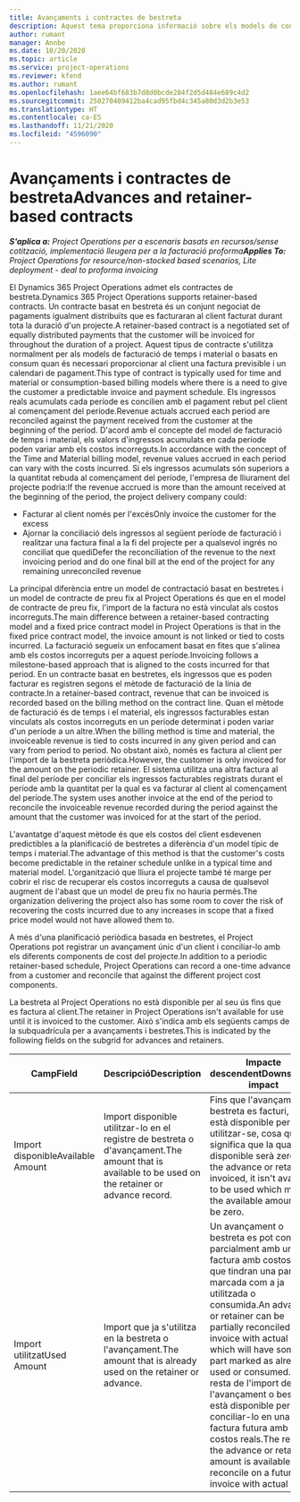 ```yaml
---
title: Avançaments i contractes de bestreta
description: Aquest tema proporciona informació sobre els models de contractació basats en bestretes i els avançaments al Project Operations.
author: rumant
manager: Annbe
ms.date: 10/20/2020
ms.topic: article
ms.service: project-operations
ms.reviewer: kfend
ms.author: rumant
ms.openlocfilehash: 1aee64bf683b7d8d0bcde284f2d5d484e689c4d2
ms.sourcegitcommit: 250270409412ba4cad95fbd4c345a80d3d2b3e53
ms.translationtype: HT
ms.contentlocale: ca-ES
ms.lasthandoff: 11/21/2020
ms.locfileid: "4596090"
---
```

# <a name="advances-and-retainer-based-contracts"></a><span data-ttu-id="3c15c-103">Avançaments i contractes de bestreta</span><span class="sxs-lookup"><span data-stu-id="3c15c-103">Advances and retainer-based contracts</span></span>


<span data-ttu-id="3c15c-104">_**S'aplica a:** Project Operations per a escenaris basats en recursos/sense cotització, implementació lleugera per a la facturació proforma_</span><span class="sxs-lookup"><span data-stu-id="3c15c-104">_**Applies To:** Project Operations for resource/non-stocked based scenarios, Lite deployment - deal to proforma invoicing_</span></span>

<span data-ttu-id="3c15c-105">El Dynamics 365 Project Operations admet els contractes de bestreta.</span><span class="sxs-lookup"><span data-stu-id="3c15c-105">Dynamics 365 Project Operations supports retainer-based contracts.</span></span> <span data-ttu-id="3c15c-106">Un contracte basat en bestreta és un conjunt negociat de pagaments igualment distribuïts que es facturaran al client facturat durant tota la duració d'un projecte.</span><span class="sxs-lookup"><span data-stu-id="3c15c-106">A retainer-based contract is a negotiated set of equally distributed payments that the customer will be invoiced for throughout the duration of a project.</span></span> <span data-ttu-id="3c15c-107">Aquest tipus de contracte s'utilitza normalment per als models de facturació de temps i material o basats en consum quan és necessari proporcionar al client una factura previsible i un calendari de pagament.</span><span class="sxs-lookup"><span data-stu-id="3c15c-107">This type of contract is typically used for time and material or consumption-based billing models where there is a need to give the customer a predictable invoice and payment schedule.</span></span> <span data-ttu-id="3c15c-108">Els ingressos reals acumulats cada període es concilien amb el pagament rebut pel client al començament del període.</span><span class="sxs-lookup"><span data-stu-id="3c15c-108">Revenue actuals accrued each period are reconciled against the payment received from the customer at the beginning of the period.</span></span> <span data-ttu-id="3c15c-109">D'acord amb el concepte del model de facturació de temps i material, els valors d'ingressos acumulats en cada període poden variar amb els costos incorreguts.</span><span class="sxs-lookup"><span data-stu-id="3c15c-109">In accordance with the concept of the Time and Material billing model, revenue values accrued in each period can vary with the costs incurred.</span></span> <span data-ttu-id="3c15c-110">Si els ingressos acumulats són superiors a la quantitat rebuda al començament del període, l'empresa de lliurament del projecte podria:</span><span class="sxs-lookup"><span data-stu-id="3c15c-110">If the revenue accrued is more than the amount received at the beginning of the period, the project delivery company could:</span></span>

- <span data-ttu-id="3c15c-111">Facturar al client només per l'excés</span><span class="sxs-lookup"><span data-stu-id="3c15c-111">Only invoice the customer for the excess</span></span> 
- <span data-ttu-id="3c15c-112">Ajornar la conciliació dels ingressos al següent període de facturació i realitzar una factura final a la fi del projecte per a qualsevol ingrés no conciliat que quedi</span><span class="sxs-lookup"><span data-stu-id="3c15c-112">Defer the reconciliation of the revenue to the next invoicing period and do one final bill at the end of the project for any remaining unreconciled revenue</span></span>

<span data-ttu-id="3c15c-113">La principal diferència entre un model de contractació basat en bestretes i un model de contracte de preu fix al Project Operations és que en el model de contracte de preu fix, l'import de la factura no està vinculat als costos incorreguts.</span><span class="sxs-lookup"><span data-stu-id="3c15c-113">The main difference between a retainer-based contracting model and a fixed price contract model in Project Operations is that in the fixed price contract model, the invoice amount is not linked or tied to costs incurred.</span></span> <span data-ttu-id="3c15c-114">La facturació segueix un enfocament basat en fites que s'alinea amb els costos incorreguts per a aquest període.</span><span class="sxs-lookup"><span data-stu-id="3c15c-114">Invoicing follows a milestone-based approach that is aligned to the costs incurred for that period.</span></span> <span data-ttu-id="3c15c-115">En un contracte basat en bestretes, els ingressos que es poden facturar es registren segons el mètode de facturació de la línia de contracte.</span><span class="sxs-lookup"><span data-stu-id="3c15c-115">In a retainer-based contract, revenue that can be invoiced is recorded based on the billing method on the contract line.</span></span> <span data-ttu-id="3c15c-116">Quan el mètode de facturació és de temps i el material, els ingressos facturables estan vinculats als costos incorreguts en un període determinat i poden variar d'un període a un altre.</span><span class="sxs-lookup"><span data-stu-id="3c15c-116">When the billing method is time and material, the invoiceable revenue is tied to costs incurred in any given period and can vary from period to period.</span></span> <span data-ttu-id="3c15c-117">No obstant això, només es factura al client per l'import de la bestreta periòdica.</span><span class="sxs-lookup"><span data-stu-id="3c15c-117">However, the customer is only invoiced for the amount on the periodic retainer.</span></span> <span data-ttu-id="3c15c-118">El sistema utilitza una altra factura al final del període per conciliar els ingressos facturables registrats durant el període amb la quantitat per la qual es va facturar al client al començament del període.</span><span class="sxs-lookup"><span data-stu-id="3c15c-118">The system uses another invoice at the end of the period to reconcile the invoiceable revenue recorded during the period against the amount that the customer was invoiced for at the start of the period.</span></span>

<span data-ttu-id="3c15c-119">L'avantatge d'aquest mètode és que els costos del client esdevenen predictibles a la planificació de bestretes a diferència d'un model típic de temps i material.</span><span class="sxs-lookup"><span data-stu-id="3c15c-119">The advantage of this method is that the customer's costs become predictable in the retainer schedule unlike in a typical time and material model.</span></span> <span data-ttu-id="3c15c-120">L'organització que lliura el projecte també té marge per cobrir el risc de recuperar els costos incorreguts a causa de qualsevol augment de l'abast que un model de preu fix no hauria permès.</span><span class="sxs-lookup"><span data-stu-id="3c15c-120">The organization delivering the project also has some room to cover the risk of recovering the costs incurred due to any increases in scope that a fixed price model would not have allowed them to.</span></span>

<span data-ttu-id="3c15c-121">A més d'una planificació periòdica basada en bestretes, el Project Operations pot registrar un avançament únic d'un client i conciliar-lo amb els diferents components de cost del projecte.</span><span class="sxs-lookup"><span data-stu-id="3c15c-121">In addition to a periodic retainer-based schedule, Project Operations can record a one-time advance from a customer and reconcile that against the different project cost components.</span></span>

<span data-ttu-id="3c15c-122">La bestreta al Project Operations no està disponible per al seu ús fins que es factura al client.</span><span class="sxs-lookup"><span data-stu-id="3c15c-122">The retainer in Project Operations isn't available for use until it is invoiced to the customer.</span></span> <span data-ttu-id="3c15c-123">Això s'indica amb els següents camps de la subquadrícula per a avançaments i bestretes.</span><span class="sxs-lookup"><span data-stu-id="3c15c-123">This is indicated by the following fields on the subgrid for advances and retainers.</span></span>

| <span data-ttu-id="3c15c-124">Camp</span><span class="sxs-lookup"><span data-stu-id="3c15c-124">Field</span></span> | <span data-ttu-id="3c15c-125">Descripció</span><span class="sxs-lookup"><span data-stu-id="3c15c-125">Description</span></span> | <span data-ttu-id="3c15c-126">Impacte descendent</span><span class="sxs-lookup"><span data-stu-id="3c15c-126">Downstream impact</span></span> |
| --- | --- | --- |
| <span data-ttu-id="3c15c-127">Import disponible</span><span class="sxs-lookup"><span data-stu-id="3c15c-127">Available Amount</span></span> | <span data-ttu-id="3c15c-128">Import disponible utilitzar-lo en el registre de bestreta o d'avançament.</span><span class="sxs-lookup"><span data-stu-id="3c15c-128">The amount that is available to be used on the retainer or advance record.</span></span> | <span data-ttu-id="3c15c-129">Fins que l'avançament o bestreta es facturi, no està disponible per utilitzar-se, cosa que significa que la quantitat disponible serà zero.</span><span class="sxs-lookup"><span data-stu-id="3c15c-129">Until the advance or retainer is invoiced, it isn't available to be used which means the available amount will be zero.</span></span> |
| <span data-ttu-id="3c15c-130">Import utilitzat</span><span class="sxs-lookup"><span data-stu-id="3c15c-130">Used Amount</span></span> | <span data-ttu-id="3c15c-131">Import que ja s'utilitza en la bestreta o l'avançament.</span><span class="sxs-lookup"><span data-stu-id="3c15c-131">The amount that is already used on the retainer or advance.</span></span> | <span data-ttu-id="3c15c-132">Un avançament o bestreta es pot conciliar parcialment amb una factura amb costos reals que tindran una part marcada com a ja utilitzada o consumida.</span><span class="sxs-lookup"><span data-stu-id="3c15c-132">An advance or retainer can be partially reconciled on an invoice with actual costs which will have some part marked as already used or consumed.</span></span> <span data-ttu-id="3c15c-133">La resta de l'import de l'avançament o bestreta està disponible per a conciliar-lo en una factura futura amb costos reals.</span><span class="sxs-lookup"><span data-stu-id="3c15c-133">The rest of the advance or retainer amount is available to reconcile on a future invoice with actual costs.</span></span> |
